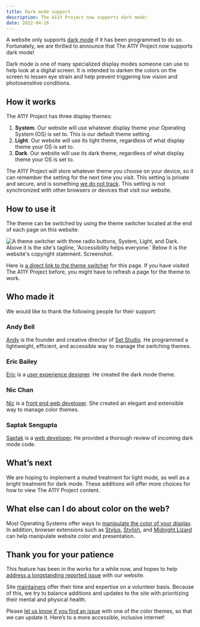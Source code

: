 ```yaml
---
title: Dark mode support
description: The A11Y Project now supports dark mode!
date: 2022-04-26
---
```


A website only supports [dark mode](https://www.a11yproject.com/posts/operating-system-and-browser-accessibility-display-modes/#dark-mode) if it has been programmed to do so. Fortunately, we are thrilled to announce that The A11Y Project now supports dark mode!

Dark mode is one of many specialized display modes someone can use to help look at a digital screen. It is intended to darken the colors on the screen to lessen eye strain and help prevent triggering low vision and photosensitive conditions.

## How it works

The A11Y Project has three display themes:

1. <strong>System</strong>. Our website will use whatever display theme your Operating System (OS) is set to. This is our default theme setting.
1. <strong>Light</strong>. Our website will use its light theme, regardless of what display theme your OS is set to.
1. <strong>Dark</strong>. Our website will use its dark theme, regardless of what display theme your OS is set to.

The A11Y Project will store whatever theme you choose on your device, so it can remember the setting for the next time you visit. This setting is private and secure, and is something [we do not track](https://www.a11yproject.com/privacy-and-security/). This setting is not synchronized with other browsers or devices that visit our website.

## How to use it

The theme can be switched by using the theme switcher located at the end of each page on this website:

<picture>
	<source srcset="/img/announcements/dark-mode-support/theme-switcher-dark.png" media="(prefers-color-scheme: dark)">
	<img role="img" alt="A theme switcher with three radio buttons, System, Light, and Dark. Above it is the site's tagline, 'Accessibility helps everyone.' Below it is the website's copyright statement. Screenshot." src="/img/announcements/dark-mode-support/theme-switcher-dark.png" />
</picture>

Here is [a direct link to the theme switcher](#theme) for this page. If you have visited The A11Y Project before, you might have to refresh a page for the theme to work.

## Who made it

We would like to thank the following people for their support:

### Andy Bell

[Andy](https://twitter.com/hankchizljaw) is the founder and creative director of [Set Studio](https://set.studio/). He programmed a lightweight, efficient, and accessible way to manage the switching themes.

### Eric Bailey

[Eric](https://twitter.com/ericwbailey) is a [user experience designer](https://ericwbailey.design/). He created the dark mode theme.

### Nic Chan

[Nic](https://twitter.com/NicMakesStuff) is a [front end web developer](https://www.nicchan.me/). She created an elegant and extensible way to manage color themes.

### Saptak Sengupta

[Saptak](https://twitter.com/Saptak013) is a [web developer](https://saptaks.blog/). He provided a thorough review of incoming dark mode code.

## What’s next

We are hoping to implement a muted treatment for light mode, as well as a bright treatment for dark mode. These additions will offer more choices for how to view The A11Y Project content.

## What else can I do about color on the web?

Most Operating Systems offer ways to [manipulate the color of your display](https://www.a11yproject.com/posts/operating-system-and-browser-accessibility-display-modes/). In addition, browser extensions such as [Stylus](https://en.wikipedia.org/wiki/Stylus_(browser_extension)), [Stylish](https://userstyles.org/), and [Midnight Lizard](https://midnight-lizard.org/home) can help manipulate website color and presentation.

## Thank you for your patience

This feature has been in the works for a while now, and hopes to help [address a longstanding reported issue](https://github.com/a11yproject/a11yproject.com/issues/1008) with our website.

Site [maintainers](https://www.a11yproject.com/team/#maintainers) offer their time and expertise on a volunteer basis. Because of this, we try to balance additions and updates to the site with prioritizing their mental and physical health.

Please [let us know if you find an issue](https://www.a11yproject.com/contributing-guidelines/#reporting-issues) with one of the color themes, so that we can update it. Here’s to a more accessible, inclusive internet!
